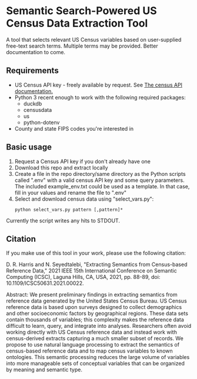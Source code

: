# Semantic Search-Powered US Census Data Extraction Tool
A tool that selects relevant US Census variables based on user-supplied free-text search terms. Multiple terms may be provided. Better documentation to come.

## Requirements
- US Census API key - freely available by request. See [The census API documentation.](https://www.census.gov/data/developers/data-sets.html)
- Python 3 recent enough to work with the following required packages:
    - duckdb
    - censusdata
    - us
    - python-dotenv
- County and state FIPS codes you're interested in

## Basic usage
1. Request a Census API key if you don't already have one
2. Download this repo and extract locally
3. Create a file in the repo directory/same directory as the Python scripts called ".env" with a valid census API key and some query parameters. The included example_env.txt could be used as a template. In that case, fill in your values and rename the file to ".env"
4. Select and download census data using "select_vars.py":
    ```
    python select_vars.py pattern [,pattern]*
    ```
Currently the script writes any hits to STDOUT.
 
## Citation
If you make use of this tool in your work, please use the following citation:

D. R. Harris and N. Seyedtalebi, "Extracting Semantics from Census-based Reference Data," 2021 IEEE 15th International Conference on Semantic Computing (ICSC), Laguna Hills, CA, USA, 2021, pp. 88-89, doi: 10.1109/ICSC50631.2021.00022.

Abstract: We present preliminary findings in extracting semantics from reference data generated by the United States Census Bureau. US Census reference data is based upon surveys designed to collect demographics and other socioeconomic factors by geographical regions. These data sets contain thousands of variables; this complexity makes the reference data difficult to learn, query, and integrate into analyses. Researchers often avoid working directly with US Census reference data and instead work with census-derived extracts capturing a much smaller subset of records. We propose to use natural language processing to extract the semantics of census-based reference data and to map census variables to known ontologies. This semantic processing reduces the large volume of variables into more manageable sets of conceptual variables that can be organized by meaning and semantic type.
